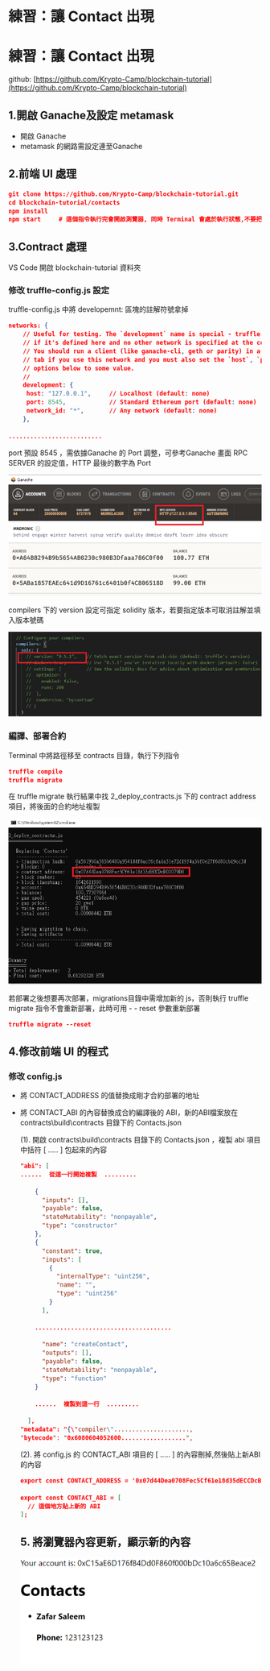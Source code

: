 # 練習：讓 Contact 出現

# **練習：讓 Contact 出現**

github: [https://github.com/Krypto-Camp/blockchain-tutorial](https://github.com/Krypto-Camp/blockchain-tutorial)

## 1.開啟 Ganache及設定 metamask

- 開啟 Ganache
- metamask 的網路需設定連至Ganache

## 2.前端 UI 處理

```json
git clone https://github.com/Krypto-Camp/blockchain-tutorial.git
cd blockchain-tutorial/contacts
npm install
npm start     # 這個指令執行完會開啟測覽器, 同時 Terminal 會處於執行狀態,不要把這個Termianl 關掉, 否則測覽器會無法顯示內容
```

## 3.Contract 處理

VS  Code 開啟 blockchain-tutorial 資料夾

### 修改 truffle-config.js 設定

truffle-config.js 中將 developemnt: 區塊的註解符號拿掉

```json
networks: {
    // Useful for testing. The `development` name is special - truffle uses it by default
    // if it's defined here and no other network is specified at the command line.
    // You should run a client (like ganache-cli, geth or parity) in a separate terminal
    // tab if you use this network and you must also set the `host`, `port` and `network_id`
    // options below to some value.
    //
    development: {
     host: "127.0.0.1",     // Localhost (default: none)
     port: 8545,            // Standard Ethereum port (default: none)
     network_id: "*",       // Any network (default: none)
    },

..........................
```

port 預設 8545 ，需依據Ganache 的 Port 調整，可參考Ganache 畫面 RPC SERVER 的設定值，HTTP 最後的數字為 Port

![Untitled](./picture/Ganache.png)

compilers 下的 version 設定可指定 solidity 版本，若要指定版本可取消註解並填入版本號碼



![Untitled](./picture/truffle-config-version.png)

### 編譯、部署合約

Terminal 中將路徑移至 contracts 目錄，執行下列指令

```json
truffle compile
truffle migrate
```

在 truffle migrate 執行結果中找 2_deploy_contracts.js 下的 contract address 項目，將後面的合約地址複製

![Untitled](./picture/truffle-migrate-output.png)

若部署之後想要再次部署，migrations目錄中需增加新的 js，否則執行 truffle migrate 指令不會重新部署，此時可用 - - reset 參數重新部署

```json
truffle migrate --reset
```

## 4.修改前端 UI 的程式

### 修改 config.js

- 將 CONTACT_ADDRESS 的值替換成剛才合約部署的地址
- 將 CONTACT_ABI 的內容替換成合約編譯後的 ABI，新的ABI檔案放在 contracts\build\contracts 目錄下的 Contacts.json
    
    (1). 開啟 contracts\build\contracts 目錄下的 Contacts.json ，複製 abi 項目中括符 [ ..... ] 包起來的內容
    
    ```json
    "abi": [
    ......  從這一行開始複製  .........
    
        {
          "inputs": [],
          "payable": false,
          "stateMutability": "nonpayable",
          "type": "constructor"
        },
        {
          "constant": true,
          "inputs": [
            {
              "internalType": "uint256",
              "name": "",
              "type": "uint256"
            }
          ],
    
    	......................................
    
          "name": "createContact",
          "outputs": [],
          "payable": false,
          "stateMutability": "nonpayable",
          "type": "function"
        }
    
    	......  複製到這一行  .........
    
      ],
    "metadata": "{\"compiler\".....................,
    "bytecode": "0x6080604052600..................",
    ```
    
    (2). 將 config.js 的 CONTACT_ABI 項目的 [ ..... ] 的內容刪掉,然後貼上新ABI的內容
    
    ```json
    export const CONTACT_ADDRESS = '0x07d44Dea0708Fec5Cf61e18d35dECCDcB00079D0'
    
    export const CONTACT_ABI = [
      // 這個地方貼上新的 ABI
    ];
    ```
    
    ## 5. 將瀏覽器內容更新，顯示新的內容
    
    ![Untitled](./picture/Ans.png)